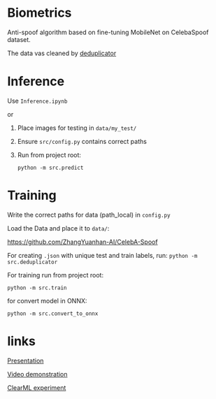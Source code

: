 # Biometrics

Anti-spoof algorithm based on fine-tuning MobileNet on CelebaSpoof dataset.

The data vas cleaned by [deduplicator](https://github.com/idealo/imagededup)

# Inference

Use `Inference.ipynb`

or

1. Place images for testing in `data/my_test/`

2. Ensure `src/config.py` contains correct paths

3. Run from project root: 

    ```python -m src.predict```

# Training

Write the correct paths for data (path_local) in `config.py`

Load the Data and place it to `data/`:

https://github.com/ZhangYuanhan-AI/CelebA-Spoof

For creating `.json` with unique test and train labels, run: ```python -m src.deduplicator```

For training run from project root: 

```python -m src.train```

for convert model in ONNX:

```python -m src.convert_to_onnx```


# links

[Presentation](https://docs.google.com/presentation/d/1OsWTKHuWqyzJY5QuILpMl7KXF-wb59mlq48AoqmYqF4)

[Video demonstration](https://drive.google.com/file/d/1-5gc4cWe3OZ6t8y_U1Wyo8beI3_7mYhQ)

[ClearML experiment](https://app.clear.ml/projects/b224527669464b0294fd6bf796590d63/experiments/6b89fc0d4fc94598874358f887b29c8c/output/execution)

